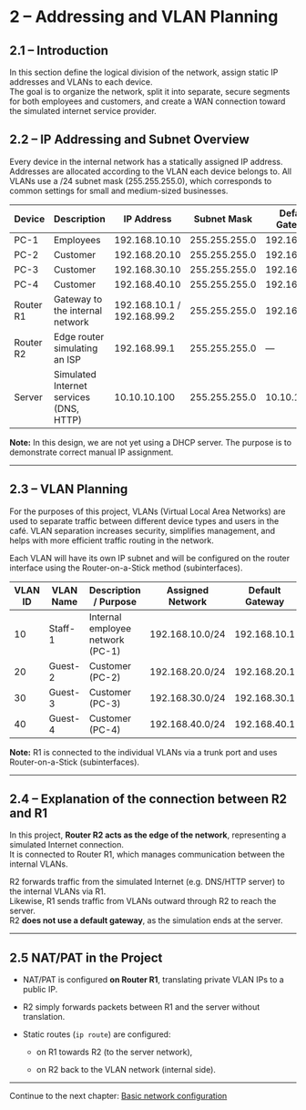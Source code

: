 # **2 – Addressing and VLAN Planning**


## 2.1 – Introduction

In this section define the logical division of the network, assign static IP addresses and VLANs to each device.  
The goal is to organize the network, split it into separate, secure segments for both employees and customers, and create a WAN connection toward the simulated internet service provider.

## 2.2 –  IP Addressing and Subnet Overview

Every device in the internal network has a statically assigned IP address. Addresses are allocated according to the VLAN each device belongs to. All VLANs use a /24 subnet mask (255.255.255.0), which corresponds to common settings for small and medium-sized businesses.

| Device    | Description                             | IP Address                  | Subnet Mask   | Default Gateway |
| --------- | --------------------------------------- | --------------------------- | ------------- | --------------- |
| PC-1      | Employees                               | 192.168.10.10               | 255.255.255.0 | 192.168.10.1    |
| PC-2      | Customer                                | 192.168.20.10               | 255.255.255.0 | 192.168.20.1    |
| PC-3      | Customer                                | 192.168.30.10               | 255.255.255.0 | 192.168.30.1    |
| PC-4      | Customer                                | 192.168.40.10               | 255.255.255.0 | 192.168.40.1    |
| Router R1 | Gateway to the internal network         | 192.168.10.1 / 192.168.99.2 | 255.255.255.0 | 192.168.99.1    |
| Router R2 | Edge router simulating an ISP           | 192.168.99.1                | 255.255.255.0 | —               |
| Server    | Simulated Internet services (DNS, HTTP) | 10.10.10.100                | 255.255.255.0 | 10.10.10.1      |

**Note:** In this design, we are not yet using a DHCP server. The purpose is to demonstrate correct manual IP assignment.

---

## 2.3 – VLAN Planning

For the purposes of this project, VLANs (Virtual Local Area Networks) are used to separate traffic between different device types and users in the café. VLAN separation increases security, simplifies management, and helps with more efficient traffic routing in the network.

Each VLAN will have its own IP subnet and will be configured on the router interface using the Router-on-a-Stick method (subinterfaces).

|VLAN ID|VLAN Name|Description / Purpose|Assigned Network|Default Gateway|Assigned Devices|
|---|---|---|---|---|---|
|10|Staff-1|Internal employee network (PC-1)|192.168.10.0/24|192.168.10.1|PC-1, Router R1|
|20|Guest-2|Customer (PC-2)|192.168.20.0/24|192.168.20.1|PC-2|
|30|Guest-3|Customer (PC-3)|192.168.30.0/24|192.168.30.1|PC-3|
|40|Guest-4|Customer (PC-4)|192.168.40.0/24|192.168.40.1|PC-4|

**Note:** R1 is connected to the individual VLANs via a trunk port and uses Router-on-a-Stick (subinterfaces).

---

## 2.4 – Explanation of the connection between R2 and R1

In this project, **Router R2 acts as the edge of the network**, representing a simulated Internet connection.  
It is connected to Router R1, which manages communication between the internal VLANs.

R2 forwards traffic from the simulated Internet (e.g. DNS/HTTP server) to the internal VLANs via R1.  
Likewise, R1 sends traffic from VLANs outward through R2 to reach the server.  
R2 **does not use a default gateway**, as the simulation ends at the server.

---

## 2.5 NAT/PAT in the Project

- NAT/PAT is configured **on Router R1**, translating private VLAN IPs to a public IP.
    
- R2 simply forwards packets between R1 and the server without translation.
    
- Static routes (`ip route`) are configured:
    
    - on R1 towards R2 (to the server network),
        
    - on R2 back to the VLAN network (internal side).
---

Continue to the next chapter: [Basic network configuration](03-basic-network-configuration.md)
















